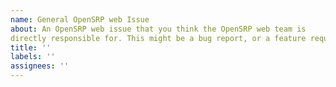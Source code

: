 ```yaml
---
name: General OpenSRP web Issue
about: An OpenSRP web issue that you think the OpenSRP web team is 
directly responsible for. This might be a bug report, or a feature request. 
title: ''
labels: '' 
assignees: ''
---
```

